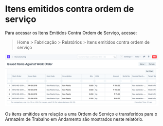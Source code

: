 # Itens emitidos contra ordem de serviço



Para acessar os Itens Emitidos Contra Ordem de Serviço, acesse:


> Home > Fabricação > Relatórios > Itens emitidos contra ordem de serviço


![Task](/files/items-against-wo.png)


Os itens emitidos em relação a uma Ordem de Serviço e transferidos para o Armazém de Trabalho em Andamento são mostrados neste relatório.



